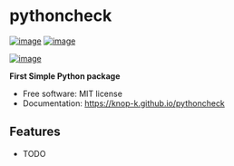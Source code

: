 # pythoncheck


[![image](https://img.shields.io/pypi/v/pythoncheck.svg)](https://pypi.python.org/pypi/pythoncheck)
[![image](https://img.shields.io/conda/vn/conda-forge/pythoncheck.svg)](https://anaconda.org/conda-forge/pythoncheck)

[![image](https://pyup.io/repos/github/knop-k/pythoncheck/shield.svg)](https://pyup.io/repos/github/knop-k/pythoncheck)


**First Simple Python package**


-   Free software: MIT license
-   Documentation: https://knop-k.github.io/pythoncheck
    

## Features

-   TODO
